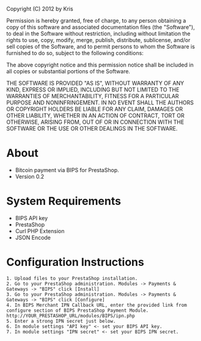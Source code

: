 Copyright (C) 2012 by Kris

Permission is hereby granted, free of charge, to any person obtaining a copy
of this software and associated documentation files (the "Software"), to deal
in the Software without restriction, including without limitation the rights
to use, copy, modify, merge, publish, distribute, sublicense, and/or sell
copies of the Software, and to permit persons to whom the Software is
furnished to do so, subject to the following conditions:

The above copyright notice and this permission notice shall be included in
all copies or substantial portions of the Software.

THE SOFTWARE IS PROVIDED "AS IS", WITHOUT WARRANTY OF ANY KIND, EXPRESS OR
IMPLIED, INCLUDING BUT NOT LIMITED TO THE WARRANTIES OF MERCHANTABILITY,
FITNESS FOR A PARTICULAR PURPOSE AND NONINFRINGEMENT. IN NO EVENT SHALL THE
AUTHORS OR COPYRIGHT HOLDERS BE LIABLE FOR ANY CLAIM, DAMAGES OR OTHER
LIABILITY, WHETHER IN AN ACTION OF CONTRACT, TORT OR OTHERWISE, ARISING FROM,
OUT OF OR IN CONNECTION WITH THE SOFTWARE OR THE USE OR OTHER DEALINGS IN
THE SOFTWARE.

About
=====
+ Bitcoin payment via BIPS for PrestaShop.
+ Version 0.2

System Requirements
===================
+ BIPS API key
+ PrestaShop
+ Curl PHP Extension
+ JSON Encode
  
Configuration Instructions
==========================
	1. Upload files to your PrestaShop installation.
	2. Go to your PrestaShop administration. Modules -> Payments & Gateways -> "BIPS" click [Install]
	3. Go to your PrestaShop administration. Modules -> Payments & Gateways -> "BIPS" click [Configure]
	4. In BIPS Merchant IPN Callback URL, enter the provided link from configure section of BIPS PrestaShop Payment Module. http://YOUR_PRESTASHOP_URL/modules/BIPS/ipn.php
	5. Enter a strong IPN secret just below.
	6. In module settings "API key" <- set your BIPS API key.
	7. In module settings "IPN secret" <- set your BIPS IPN secret.
